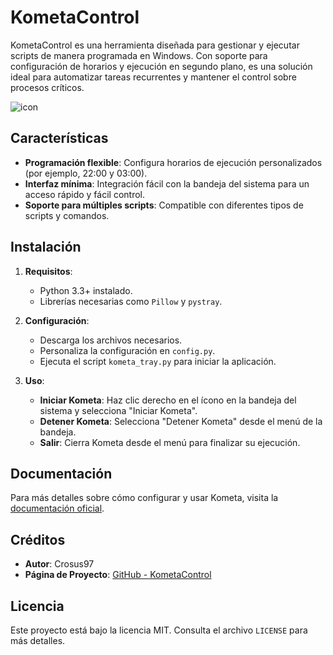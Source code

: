 # KometaControl

KometaControl es una herramienta diseñada para gestionar y ejecutar scripts de manera programada en Windows. Con soporte para configuración de horarios y ejecución en segundo plano, es una solución ideal para automatizar tareas recurrentes y mantener el control sobre procesos críticos.

![icon](iconKM.png)

## Características

- **Programación flexible**: Configura horarios de ejecución personalizados (por ejemplo, 22:00 y 03:00).
- **Interfaz mínima**: Integración fácil con la bandeja del sistema para un acceso rápido y fácil control.
- **Soporte para múltiples scripts**: Compatible con diferentes tipos de scripts y comandos.

## Instalación

1. **Requisitos**:
   - Python 3.3+ instalado.
   - Librerías necesarias como `Pillow` y `pystray`.

2. **Configuración**:
   - Descarga los archivos necesarios.
   - Personaliza la configuración en `config.py`.
   - Ejecuta el script `kometa_tray.py` para iniciar la aplicación.

3. **Uso**:
   - **Iniciar Kometa**: Haz clic derecho en el ícono en la bandeja del sistema y selecciona "Iniciar Kometa".
   - **Detener Kometa**: Selecciona "Detener Kometa" desde el menú de la bandeja.
   - **Salir**: Cierra Kometa desde el menú para finalizar su ejecución.

## Documentación

Para más detalles sobre cómo configurar y usar Kometa, visita la [documentación oficial](https://kometa.wiki/en/latest/).

## Créditos

- **Autor**: Crosus97
- **Página de Proyecto**: [GitHub - KometaControl](https://github.com/Crosus97/kometacontrol)

## Licencia

Este proyecto está bajo la licencia MIT. Consulta el archivo `LICENSE` para más detalles.
